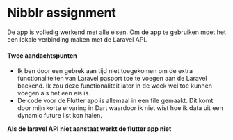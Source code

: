 # Nibblr assignment

De app is volledig werkend met alle eisen. 
Om de app te gebruiken moet het een lokale verbinding maken met de Laravel API.


#### Twee aandachtspunten
- Ik ben door een gebrek aan tijd niet toegekomen om de extra functionaliteiten van Laravel pasport toe te voegen aan de Laravel backend. Ik zou deze functionaliteit later in de week wel toe kunnen voegen als het een eis is.
- De code voor de Flutter app is allemaal in een file gemaakt. Dit komt door mijn korte ervaring in Dart waardoor ik niet wist hoe ik data uit een dynamic future list kon halen.

**Als de laravel API niet aanstaat werkt de flutter app niet**	
